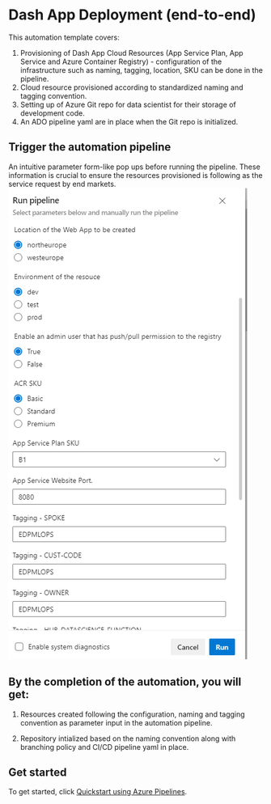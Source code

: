 # Dash App Deployment (end-to-end)
This automation template covers:
1. Provisioning of Dash App Cloud Resources (App Service Plan, App Service and Azure Container Registry) - configuration of the infrastructure such as naming, tagging, location, SKU can be done in the pipeline.
2. Cloud resource provisioned according to standardized naming and tagging convention.
3. Setting up of Azure Git repo for data scientist for their storage of development code.
4. An ADO pipeline yaml are in place when the Git repo is initialized.

## Trigger the automation pipeline
An intuitive parameter form-like pop ups before running the pipeline. These information is crucial to ensure the resources provisioned is following as the service request by end markets.
![automation-pipeline.png](./images/automation-pipeline.png)

## By the completion of the automation, you will get:
1. Resources created following the configuration, naming and tagging convention as parameter input in the automation pipeline.

2. Repository intialized based on the naming convention along with branching policy and CI/CD pipeline yaml in place.

## Get started
To get started, click [Quickstart using Azure Pipelines](https://dev.azure.com/batdigital/OneDRA/_build?definitionId=6651).